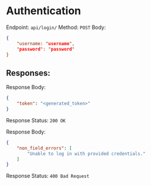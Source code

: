 # Authentication
Endpoint: `api/login/`
Method: `POST`
Body:
```json
{
	"username: "username",
	"password": "password"
}
```
## Responses:
Response Body:
```json
{
    "token": "<generated_token>"
}
```
Response Status: `200 OK`

Response Body:
```json
{
    "non_field_errors": [
        "Unable to log in with provided credentials."
    ]
}
```
Response Status: `400 Bad Request`
